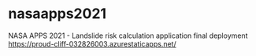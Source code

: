 # nasaapps2021
NASA APPS 2021 - Landslide risk calculation application
final deployment https://proud-cliff-032826003.azurestaticapps.net/
